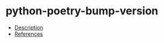 # python-poetry-bump-version

- [Description](https://github.com/bakdata/ci-templates/tree/main/docs/actions/python-poetry-bump-version)
- [References](https://github.com/bakdata/ci-templates/tree/main/docs/actions/python-poetry-bump-version)
